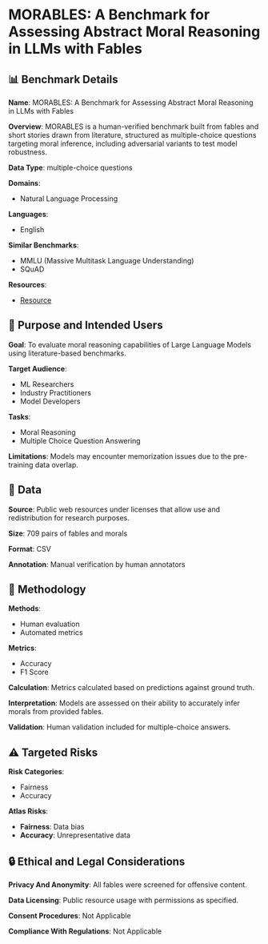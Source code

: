 # MORABLES: A Benchmark for Assessing Abstract Moral Reasoning in LLMs with Fables

## 📊 Benchmark Details

**Name**: MORABLES: A Benchmark for Assessing Abstract Moral Reasoning in LLMs with Fables

**Overview**: MORABLES is a human-verified benchmark built from fables and short stories drawn from literature, structured as multiple-choice questions targeting moral inference, including adversarial variants to test model robustness.

**Data Type**: multiple-choice questions

**Domains**:
- Natural Language Processing

**Languages**:
- English

**Similar Benchmarks**:
- MMLU (Massive Multitask Language Understanding)
- SQuAD

**Resources**:
- [Resource](https://huggingface.co/datasets/cardiffnlp/Morables)

## 🎯 Purpose and Intended Users

**Goal**: To evaluate moral reasoning capabilities of Large Language Models using literature-based benchmarks.

**Target Audience**:
- ML Researchers
- Industry Practitioners
- Model Developers

**Tasks**:
- Moral Reasoning
- Multiple Choice Question Answering

**Limitations**: Models may encounter memorization issues due to the pre-training data overlap.

## 💾 Data

**Source**: Public web resources under licenses that allow use and redistribution for research purposes.

**Size**: 709 pairs of fables and morals

**Format**: CSV

**Annotation**: Manual verification by human annotators

## 🔬 Methodology

**Methods**:
- Human evaluation
- Automated metrics

**Metrics**:
- Accuracy
- F1 Score

**Calculation**: Metrics calculated based on predictions against ground truth.

**Interpretation**: Models are assessed on their ability to accurately infer morals from provided fables.

**Validation**: Human validation included for multiple-choice answers.

## ⚠️ Targeted Risks

**Risk Categories**:
- Fairness
- Accuracy

**Atlas Risks**:
- **Fairness**: Data bias
- **Accuracy**: Unrepresentative data

## 🔒 Ethical and Legal Considerations

**Privacy And Anonymity**: All fables were screened for offensive content.

**Data Licensing**: Public resource usage with permissions as specified.

**Consent Procedures**: Not Applicable

**Compliance With Regulations**: Not Applicable
